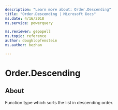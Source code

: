 ```yaml
---
description: "Learn more about: Order.Descending"
title: "Order.Descending | Microsoft Docs"
ms.date: 4/16/2018
ms.service: powerquery

ms.reviewer: gepopell
ms.topic: reference
author: dougklopfenstein
ms.author: bezhan

---
```

# Order.Descending
## About
Function type which sorts the list in descending order.

